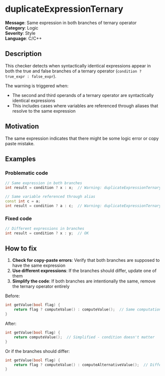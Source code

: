 # duplicateExpressionTernary

**Message**: Same expression in both branches of ternary operator<br/>
**Category**: Logic<br/>
**Severity**: Style<br/>
**Language**: C/C++

## Description

This checker detects when syntactically identical expressions appear in both the true and false branches of a ternary operator (`condition ? true_expr : false_expr`).

The warning is triggered when:
- The second and third operands of a ternary operator are syntactically identical expressions
- This includes cases where variables are referenced through aliases that resolve to the same expression

## Motivation

The same expression indicates that there might be some logic error or copy paste mistake.

## Examples

### Problematic code

```cpp
// Same expression in both branches
int result = condition ? x : x;  // Warning: duplicateExpressionTernary

// Same variable referenced through alias
const int c = a;
int result = condition ? a : c;  // Warning: duplicateExpressionTernary
```

### Fixed code

```cpp
// Different expressions in branches
int result = condition ? x : y;  // OK
```

## How to fix

1. **Check for copy-paste errors**: Verify that both branches are supposed to have the same expression
2. **Use different expressions**: If the branches should differ, update one of them
3. **Simplify the code**: If both branches are intentionally the same, remove the ternary operator entirely

Before:
```cpp
int getValue(bool flag) {
    return flag ? computeValue() : computeValue();  // Same computation in both branches
}
```

After:
```cpp
int getValue(bool flag) {
    return computeValue();  // Simplified - condition doesn't matter
}
```

Or if the branches should differ:
```cpp
int getValue(bool flag) {
    return flag ? computeValue() : computeAlternativeValue();  // Different computations
}
```
